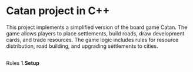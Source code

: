 # Catan project in C++
This project implements a simplified version of the board game Catan. The game allows players to place settlements, build roads, draw development cards, and trade resources. The game logic includes rules for resource distribution, road building, and upgrading settlements to cities.
##
Rules
1.**Setup**
